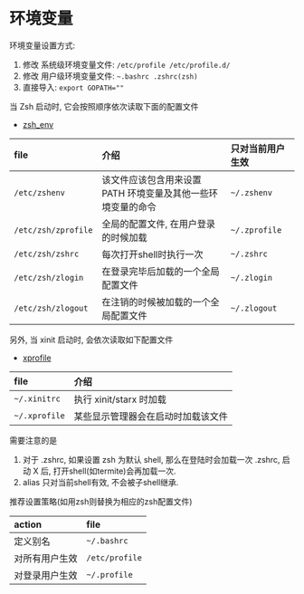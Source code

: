 # 环境变量
环境变量设置方式:
1. 修改 系统级环境变量文件: `/etc/profile /etc/profile.d/`
2. 修改 用户级环境变量文件: `~.bashrc .zshrc(zsh)`
3. 直接导入: `export GOPATH=""`

当 Zsh 启动时, 它会按照顺序依次读取下面的配置文件
- [zsh_env](https://wiki.archlinux.org/index.php/Zsh_(%E7%AE%80%E4%BD%93%E4%B8%AD%E6%96%87))

|file|介绍|只对当前用户生效|
|:--|:--|:---|
|`/etc/zshenv`|该文件应该包含用来设置PATH 环境变量及其他一些环境变量的命令|`~/.zshenv`|
|`/etc/zsh/zprofile`|全局的配置文件, 在用户登录的时候加载|`~/.zprofile`|
|`/etc/zsh/zshrc`|每次打开shell时执行一次|`~/.zshrc`|
|`/etc/zsh/zlogin`|在登录完毕后加载的一个全局配置文件|`~/.zlogin`|
|`/etc/zsh/zlogout`|在注销的时候被加载的一个全局配置文件|`~/.zlogout`|


另外, 当 xinit 启动时, 会依次读取如下配置文件
- [xprofile](https://wiki.archlinux.org/index.php/Xprofile_(%E7%AE%80%E4%BD%93%E4%B8%AD%E6%96%87))

|file|介绍|
|:--|:--|
|`~/.xinitrc`|执行 xinit/starx 时加载|
|`~/.xprofile`|某些显示管理器会在启动时加载该文件|

需要注意的是
1. 对于 .zshrc, 如果设置 zsh 为默认 shell, 那么在登陆时会加载一次 .zshrc, 启动 X 后, 打开shell(如termite)会再加载一次.
2. alias 只对当前shell有效, 不会被子shell继承.

推荐设置策略(如用zsh则替换为相应的zsh配置文件)

|action|file|
|:---|:---|
|定义别名|`~/.bashrc`|
|对所有用户生效|`/etc/profile`|
|对登录用户生效|`~/.profile`|

